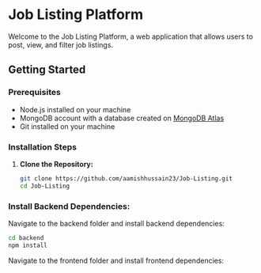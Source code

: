 # Job Listing Platform

Welcome to the Job Listing Platform, a web application that allows users to post, view, and filter job listings.

## Getting Started

### Prerequisites
- Node.js installed on your machine
- MongoDB account with a database created on [MongoDB Atlas](https://www.mongodb.com/atlas/database)
- Git installed on your machine

### Installation Steps

1. **Clone the Repository:**
   ```bash
   git clone https://github.com/aamishhussain23/Job-Listing.git
   cd Job-Listing

### Install Backend Dependencies:
Navigate to the backend folder and install backend dependencies:
   ```bash
   cd backend
   npm install
   ```

Navigate to the frontend folder and install frontend dependencies:
